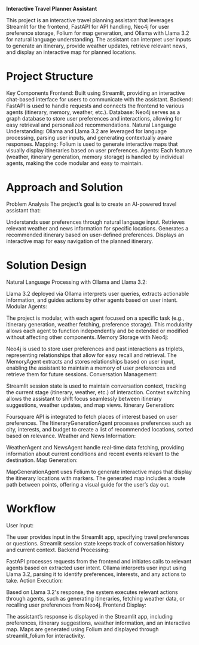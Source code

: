 **Interactive Travel Planner Assistant**


This project is an interactive travel planning assistant that leverages Streamlit for the frontend, FastAPI for API handling, Neo4j for user preference storage, Folium for map generation, and Ollama with Llama 3.2 for natural language understanding. The assistant can interpret user inputs to generate an itinerary, provide weather updates, retrieve relevant news, and display an interactive map for planned locations.

# Project Structure
Key Components
Frontend: Built using Streamlit, providing an interactive chat-based interface for users to communicate with the assistant.
Backend: FastAPI is used to handle requests and connects the frontend to various agents (itinerary, memory, weather, etc.).
Database: Neo4j serves as a graph database to store user preferences and interactions, allowing for easy retrieval and personalized recommendations.
Natural Language Understanding: Ollama and Llama 3.2 are leveraged for language processing, parsing user inputs, and generating contextually aware responses.
Mapping: Folium is used to generate interactive maps that visually display itineraries based on user preferences.
Agents: Each feature (weather, itinerary generation, memory storage) is handled by individual agents, making the code modular and easy to maintain.

# Approach and Solution
Problem Analysis
The project’s goal is to create an AI-powered travel assistant that:

Understands user preferences through natural language input.
Retrieves relevant weather and news information for specific locations.
Generates a recommended itinerary based on user-defined preferences.
Displays an interactive map for easy navigation of the planned itinerary.

# Solution Design
Natural Language Processing with Ollama and Llama 3.2:

Llama 3.2 deployed via Ollama interprets user queries, extracts actionable information, and guides actions by other agents based on user intent.
Modular Agents:

The project is modular, with each agent focused on a specific task (e.g., itinerary generation, weather fetching, preference storage).
This modularity allows each agent to function independently and be extended or modified without affecting other components.
Memory Storage with Neo4j:

Neo4j is used to store user preferences and past interactions as triplets, representing relationships that allow for easy recall and retrieval.
The MemoryAgent extracts and stores relationships based on user input, enabling the assistant to maintain a memory of user preferences and retrieve them for future sessions.
Conversation Management:

Streamlit session state is used to maintain conversation context, tracking the current stage (itinerary, weather, etc.) of interaction.
Context switching allows the assistant to shift focus seamlessly between itinerary suggestions, weather updates, and map views.
Itinerary Generation:

Foursquare API is integrated to fetch places of interest based on user preferences.
The ItineraryGenerationAgent processes preferences such as city, interests, and budget to create a list of recommended locations, sorted based on relevance.
Weather and News Information:

WeatherAgent and NewsAgent handle real-time data fetching, providing information about current conditions and recent events relevant to the destination.
Map Generation:

MapGenerationAgent uses Folium to generate interactive maps that display the itinerary locations with markers.
The generated map includes a route path between points, offering a visual guide for the user’s day out.


# Workflow
User Input:

The user provides input in the Streamlit app, specifying travel preferences or questions.
Streamlit session state keeps track of conversation history and current context.
Backend Processing:

FastAPI processes requests from the frontend and initiates calls to relevant agents based on extracted user intent.
Ollama interprets user input using Llama 3.2, parsing it to identify preferences, interests, and any actions to take.
Action Execution:

Based on Llama 3.2's response, the system executes relevant actions through agents, such as generating itineraries, fetching weather data, or recalling user preferences from Neo4j.
Frontend Display:

The assistant’s response is displayed in the Streamlit app, including preferences, itinerary suggestions, weather information, and an interactive map.
Maps are generated using Folium and displayed through streamlit_folium for interactivity.
